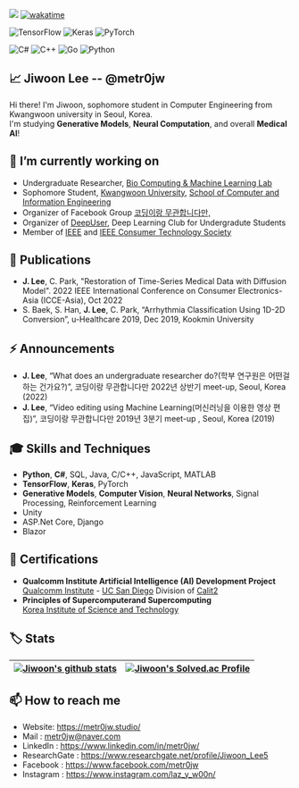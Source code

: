 <a href="https://hits.seeyoufarm.com"><img src="https://hits.seeyoufarm.com/api/count/incr/badge.svg?url=https%3A%2F%2Fgithub.com%2Fmetr0jw&count_bg=%238A1601&title_bg=%23212121&icon=csharp.svg&icon_color=%23FFFFFF&title=Who+clicked+metr0jw%3F&edge_flat=false"/></a>
[![wakatime](https://wakatime.com/badge/user/ea3d5f05-b2d1-46f0-8f4b-c46f4c347b8b.svg)](https://wakatime.com/@ea3d5f05-b2d1-46f0-8f4b-c46f4c347b8b)<br>

![TensorFlow](https://img.shields.io/badge/TensorFlow-%23FF6F00.svg?style=for-the-badge&logo=TensorFlow&logoColor=white)
![Keras](https://img.shields.io/badge/Keras-%23D00000.svg?style=for-the-badge&logo=Keras&logoColor=white)
![PyTorch](https://img.shields.io/badge/PyTorch-%23EE4C2C.svg?style=for-the-badge&logo=PyTorch&logoColor=white)<br>

![C#](https://img.shields.io/badge/c%23-%23239120.svg?style=for-the-badge&logo=c-sharp&logoColor=white)
![C++](https://img.shields.io/badge/c++-%2300599C.svg?style=for-the-badge&logo=c%2B%2B&logoColor=white)
![Go](https://img.shields.io/badge/go-%2300ADD8.svg?style=for-the-badge&logo=go&logoColor=white)
![Python](https://img.shields.io/badge/python-3670A0?style=for-the-badge&logo=python&logoColor=ffdd54)

<h2>📈 Jiwoon Lee -- @metr0jw</h2>
 Hi there! I'm Jiwoon, sophomore student in Computer Engineering from Kwangwoon university in Seoul, Korea.<br>
 I'm studying <b>Generative Models</b>, <b>Neural Computation</b>, and overall <b>Medical AI</b>!

💪 I’m currently working on
-
- Undergraduate Researcher, [Bio Computing & Machine Learning Lab](http://bcml.kw.ac.kr/)
- Sophomore Student, [Kwangwoon University](https://www.kw.ac.kr/), [School of Computer and Information Engineering](http://ce.kw.ac.kr/)
- Organizer of Facebook Group [코딩이랑 무관합니다만,](https://www.facebook.com/groups/System.out.Coding)
- Organizer of [DeepUser](https://www.facebook.com/DeepUserAI), Deep Learning Club for Undergradute Students 
- Member of [IEEE](https://www.ieee.org/) and [IEEE Consumer Technology Society](https://ctsoc.ieee.org/)

🔬 Publications
-
- <b>J. Lee</b>, C. Park, "Restoration of Time-Series Medical Data with Diffusion Model". 2022 IEEE International Conference on Consumer Electronics-Asia (ICCE-Asia), Oct 2022
- S. Baek, S. Han, <b>J. Lee</b>, C. Park, “Arrhythmia Classification Using 1D-2D Conversion”, u-Healthcare 2019, Dec 2019, Kookmin University

⚡ Announcements
-
- <b>J. Lee</b>, “What does an undergraduate researcher do?(학부 연구원은 어떤걸 하는 건가요?)”, 코딩이랑 무관합니다만 2022년 상반기 meet-up, Seoul, Korea (2022)
- <b>J. Lee</b>, “Video editing using Machine Learning(머신러닝을 이용한 영상 편집)”, 코딩이랑 무관합니다만 2019년 3분기 meet-up , Seoul, Korea (2019)


🎓 Skills and Techniques
- 
- <b>Python</b>, <b>C#</b>, SQL, Java, C/C++, JavaScript, MATLAB
- <b>TensorFlow</b>, <b>Keras</b>, PyTorch
- <b>Generative Models</b>, <b>Computer Vision</b>, <b>Neural Networks</b>, Signal Processing, Reinforcement Learning
- Unity
- ASP.Net Core, Django
- Blazor

📜 Certifications
- 
- <b>Qualcomm Institute Artificial Intelligence (AI) Development Project</b>   
<a href="https://qi.ucsd.edu/">Qualcomm Institute</a> - <a href="https://ucsd.edu/">UC San Diego</a> Division of <a href="https://calit2.net/">Calit2</a>
- <b>Principles of Supercomputerand Supercomputing</b>   
<a href="https://www.kisti.re.kr/eng/">Korea Institute of Science and Technology</a>

🏷️ Stats
-
| <a href="https://github.com/metr0jw"><img align="center" src="https://github-readme-stats.vercel.app/api?username=metr0jw&count_private=true&show_icons=true&theme=tokyonight" alt="Jiwoon's github stats" /></a> | <a href="https://solved.ac/metr0jw"><img align="center" src="http://mazassumnida.wtf/api/v2/generate_badge?boj=metr0jw" alt="Jiwoon's Solved.ac Profile" /></a> | 
| ------------- | ------------- |

📫 How to reach me
-
- Website: https://metr0jw.studio/
- Mail : <metr0jw@naver.com>
- LinkedIn : https://www.linkedin.com/in/metr0jw/
- ResearchGate : https://www.researchgate.net/profile/Jiwoon_Lee5
- Facebook : https://www.facebook.com/metr0jw
- Instagram : https://www.instagram.com/laz_y_w00n/

  
 
<!--
**metr0jw/metr0jw** is a ✨ _special_ ✨ repository because its `README.md` (this file) appears on your GitHub profile.

Here are some ideas to get you started:

- 🔭 I’m currently working on ...
- 🌱 I’m currently learning ...
- 👯 I’m looking to collaborate on ...
- 🤔 I’m looking for help with ...
- 💬 Ask me about ...
- 📫 How to reach me: ...
- 😄 Pronouns: ...
- ⚡ Fun fact: ...
-->
